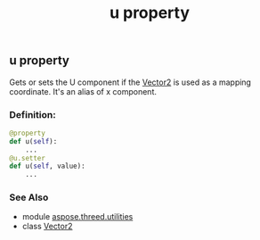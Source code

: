 ﻿---
title: u property
second_title: Aspose.3D for Python via .NET API References
description: 
type: docs
weight: 90
url: /python-net/aspose.threed.utilities/vector2/u/
is_root: false
---

## u property


Gets or sets the U component if the [Vector2](/3d/python-net/aspose.threed.utilities/vector2) is used as a mapping coordinate.
It's an alias of x component.
### Definition:
```python
@property
def u(self):
    ...
@u.setter
def u(self, value):
    ...
```

### See Also
* module [aspose.threed.utilities](../../)
* class [Vector2](/3d/python-net/aspose.threed.utilities/vector2)
